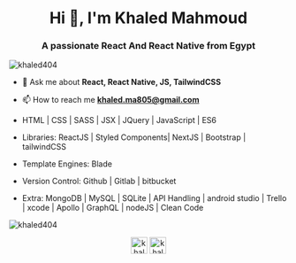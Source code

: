 <h1 align="center">Hi 👋, I'm Khaled Mahmoud</h1>
<h3 align="center">A passionate React And React Native from Egypt</h3>

<p align="left"> <img src="https://komarev.com/ghpvc/?username=khaled404" alt="khaled404" /> </p>

- 💬 Ask me about **React, React Native, JS, TailwindCSS**

- 📫 How to reach me **khaled.ma805@gmail.com**

- HTML | CSS | SASS | JSX | JQuery | JavaScript | ES6
- Libraries:  ReactJS | Styled Components| NextJS | Bootstrap | tailwindCSS
- Template Engines: Blade 
- Version Control: Github | Gitlab | bitbucket
- Extra: MongoDB | MySQL | SQLite | API Handling | android studio | Trello | xcode | Apollo | GraphQL | nodeJS | Clean Code 

<img align="center" src="https://github-readme-stats.vercel.app/api?username=khaled404&show_icons=true" alt="khaled404" />

<p align="center">
<a href="https://www.linkedin.com/in/khaled404/" target="blank"><img align="center" src="https://cdn.jsdelivr.net/npm/simple-icons@3.0.1/icons/linkedin.svg" alt="khaled404" height="30" width="30" /></a>
<a href="https://fb.com/khaledMahmoud404" target="blank"><img align="center" src="https://cdn.jsdelivr.net/npm/simple-icons@3.0.1/icons/facebook.svg" alt="khaledMahmoud404" height="30" width="30" /></a>
</p>
